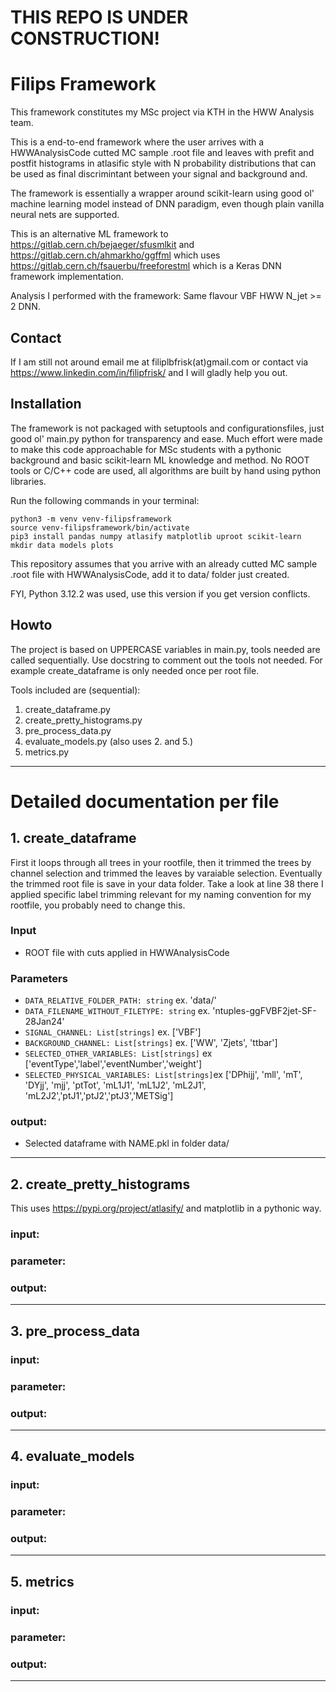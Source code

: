 # THIS REPO IS UNDER CONSTRUCTION!
# Filips Framework

This framework constitutes my MSc project via KTH in the HWW Analysis team.

This is a end-to-end framework where the user arrives with a HWWAnalysisCode cutted MC sample .root file and leaves with prefit and postfit histograms in atlasific style with N probability distributions that can be used as final discrimintant between your signal and background and. 

The framework is essentially a wrapper around scikit-learn using good ol' machine learning model instead of DNN paradigm, even though plain vanilla neural nets are supported.

This is an alternative ML framework to https://gitlab.cern.ch/bejaeger/sfusmlkit and https://gitlab.cern.ch/ahmarkho/ggffml which uses https://gitlab.cern.ch/fsauerbu/freeforestml which is a Keras DNN framework implementation. 

Analysis I performed with the framework: Same flavour VBF HWW N_jet >= 2 DNN.

## Contact

If I am still not around email me at filiplbfrisk(at)gmail.com or contact via https://www.linkedin.com/in/filipfrisk/ and I will gladly help you out.

## Installation

The framework is not packaged with setuptools and configurationsfiles, just good ol' main.py python for transparency and ease. Much effort were made to make this code approachable for MSc students with a pythonic background and basic scikit-learn ML knowledge and method. No ROOT tools or C/C++ code are used, all algorithms are built by hand using python libraries.

Run the following commands in your terminal:
```console
python3 -m venv venv-filipsframework
source venv-filipsframework/bin/activate
pip3 install pandas numpy atlasify matplotlib uproot scikit-learn
mkdir data models plots
```
This repository assumes that you arrive with an already cutted MC sample .root file with HWWAnalysisCode, add it to data/ folder just created.

FYI, Python 3.12.2 was used, use this version if you get version conflicts. 

## Howto 

The project is based on UPPERCASE variables in main.py, tools needed are called sequentially. Use docstring to comment out the tools not needed. For example create_dataframe is only needed once per root file. 

Tools included are (sequential):
1. create_dataframe.py
2. create_pretty_histograms.py
3. pre_process_data.py
4. evaluate_models.py (also uses 2. and 5.)
5. metrics.py

---

# Detailed documentation per file

## 1. create_dataframe

First it loops through all trees in your rootfile, then it trimmed the trees by channel selection and trimmed the leaves by varaiable selection. Eventually the trimmed root file is save in your data folder. Take a look at line 38 there I applied specific label trimming relevant for my naming convention for my rootfile, you probably need to change this.

### Input
- ROOT file with cuts applied in HWWAnalysisCode

### Parameters 
- `DATA_RELATIVE_FOLDER_PATH: string` ex. 'data/'
- `DATA_FILENAME_WITHOUT_FILETYPE: string` ex. 'ntuples-ggFVBF2jet-SF-28Jan24'
- `SIGNAL_CHANNEL: List[strings]` ex. ['VBF']
- `BACKGROUND_CHANNEL: List[strings]` ex. ['WW', 'Zjets', 'ttbar']
- `SELECTED_OTHER_VARIABLES: List[strings]` ex ['eventType','label','eventNumber','weight']
- `SELECTED_PHYSICAL_VARIABLES: List[strings]`ex ['DPhijj', 'mll', 'mT', 'DYjj', 'mjj', 'ptTot', 'mL1J1', 'mL1J2', 'mL2J1', 'mL2J2','ptJ1','ptJ2','ptJ3','METSig']

### output:
- Selected dataframe with NAME.pkl in folder data/ 

---

## 2. create_pretty_histograms

This uses https://pypi.org/project/atlasify/ and matplotlib in a pythonic way.

### input:
### parameter:
### output:

---

## 3. pre_process_data

### input:
### parameter:
### output:

---

## 4. evaluate_models

### input:
### parameter:
### output:

---

## 5. metrics

### input:
### parameter:
### output:

---
